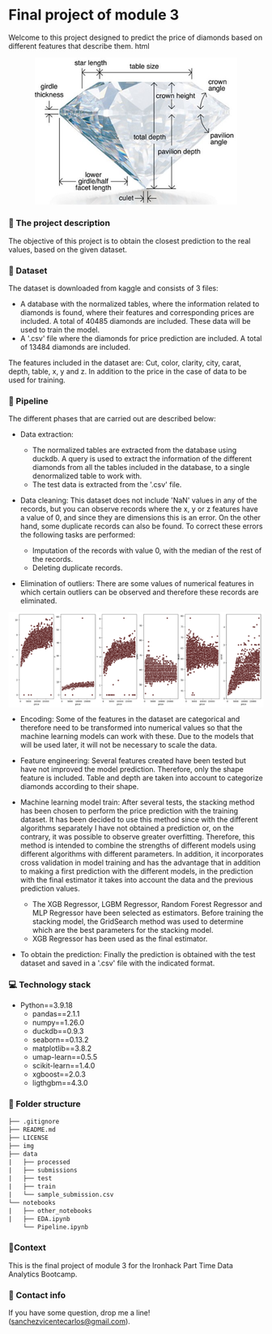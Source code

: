 # Final project of module 3
Welcome to this project designed to predict the price of diamonds based on different features that describe them.
html
<p align="center">
  <img src="./img/diamond2.jpg" alt="Diamond features" style="width:400px;">
</p>

### 🎯 The project description
The objective of this project is to obtain the closest prediction to the real values, based on the given dataset. 


### 📑 Dataset
The dataset is downloaded from kaggle and consists of 3 files:
- A database with the normalized tables, where the information related to diamonds is found, where their features and corresponding prices are included. A total of 40485 diamonds are included. These data will be used to train the model.
- A '.csv' file where the diamonds for price prediction are included. A total of 13484 diamonds are included.

The features included in the dataset are:
Cut, color, clarity, city, carat, depth, table, x, y and z. In addition to the price in the case of data to be used for training.


### 🚀 Pipeline
The different phases that are carried out are described below: 
- Data extraction:
    - The normalized tables are extracted from the database using duckdb. A query is used to extract the information of the different diamonds from all the tables included in the database, to a single denormalized table to work with.
    - The test data is extracted from the '.csv' file.
    
- Data cleaning:
This dataset does not include 'NaN' values in any of the records, but you can observe records where the x, y or z features have a value of 0, and since they are dimensions this is an error. On the other hand, some duplicate records can also be found. To correct these errors the following tasks are performed:
    - Imputation of the records with value 0, with the median of the rest of the records.
    - Deleting duplicate records.

- Elimination of outliers:
There are some values of numerical features in which certain outliers can be observed and therefore these records are eliminated.

<img src="./img/outliers.PNG" alt="Distribution of numerical features" width="800" align="center">

- Encoding:
Some of the features in the dataset are categorical and therefore need to be transformed into numerical values so that the machine learning models can work with these. Due to the models that will be used later, it will not be necessary to scale the data.

- Feature engineering:
Several features created have been tested but have not improved the model prediction. Therefore, only the shape feature is included. Table and depth are taken into account to categorize diamonds according to their shape. 

- Machine learning model train:
After several tests, the stacking method has been chosen to perform the price prediction with the training dataset. It has been decided to use this method since with the different algorithms separately I have not obtained a prediction or, on the contrary, it was possible to observe greater overfitting. 
Therefore, this method is intended to combine the strengths of different models using different algorithms with different parameters. In addition, it incorporates cross validation in model training and has the advantage that in addition to making a first prediction with the different models, in the prediction with the final estimator it takes into account the data and the previous prediction values.
    - The XGB Regressor, LGBM Regressor, Random Forest Regressor and MLP Regressor have been selected as estimators. Before training the stacking model, the GridSearch method was used to determine which are the best parameters for the stacking model. 
    - XGB Regressor has been used as the final estimator.

- To obtain the prediction:
Finally the prediction is obtained with the test dataset and saved in a '.csv' file with the indicated format.
    

### 💻 Technology stack
- Python==3.9.18
  - pandas==2.1.1
  - numpy==1.26.0
  - duckdb==0.9.3
  - seaborn==0.13.2
  - matplotlib==3.8.2
  - umap-learn==0.5.5
  - scikit-learn==1.4.0
  - xgboost==2.0.3
  - ligthgbm==4.3.0


### 📁 Folder structure
    ├── .gitignore
    ├── README.md
    ├── LICENSE
    ├── img
    ├── data
    |   ├── processed
    |   ├── submissions
    |   ├── test
    |   ├── train
    |   └── sample_submission.csv
    └── notebooks
    |   ├── other_notebooks
    |   ├── EDA.ipynb
        └── Pipeline.ipynb


### 👀Context
This is the final project of module 3 for the Ironhack Part Time Data Analytics Bootcamp. 


### 📨 Contact info
If you have some question, drop me a line! (sanchezvicentecarlos@gmail.com).
